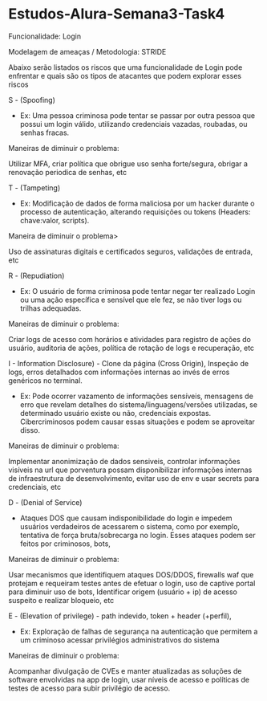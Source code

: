 # Estudos-Alura-Semana3-Task4

Funcionalidade: Login

Modelagem de ameaças / Metodologia: STRIDE 

Abaixo serão listados os riscos que uma funcionalidade de Login pode enfrentar e quais são os tipos de atacantes que podem explorar esses riscos

S - (Spoofing) 

- Ex: Uma pessoa criminosa pode tentar se passar por outra pessoa que possui um login válido, utilizando credenciais vazadas, roubadas, ou senhas fracas.

Maneiras de diminuir o problema: 

Utilizar MFA, criar política que obrigue uso senha forte/segura, obrigar a renovação periodica de senhas, etc

T - (Tampeting) 
- Ex: Modificação de dados de forma maliciosa por um hacker durante o processo de autenticação, alterando requisições ou tokens (Headers: chave:valor, scripts).

Maneira de diminuir o problema>  

Uso de assinaturas digitais e certificados seguros, validações de entrada, etc

R - (Repudiation) 
- Ex: O usuário de forma criminosa pode tentar negar ter realizado Login ou uma ação específica e sensível que ele fez, se não tiver logs ou trilhas adequadas.

Maneiras de diminuir o problema: 

Criar logs de acesso com horários e atividades para registro de ações do usuário, auditoria de ações, política de rotação de logs e recuperação, etc

I - Information Disclosure) - Clone da página (Cross Origin), Inspeção de logs, erros detalhados com informações internas ao invés de erros genéricos no terminal.

- Ex: Pode ocorrer vazamento de informações sensíveis, mensagens de erro que revelam detalhes do sistema/linguagens/versões utilizadas, se determinado usuário existe ou não, credenciais expostas. 
Cibercriminosos podem causar essas situações e podem se aproveitar disso.

Maneiras de diminuir o problema: 

Implementar anonimização de dados sensiveis, controlar informações visíveis na url que porventura possam disponibilizar informações internas de infraestrutura de desenvolvimento,
evitar uso de env e usar secrets para credenciais, etc

D - (Denial of Service) 
- Ataques DOS que causam indisponibilidade do login e impedem usuários verdadeiros de acessarem o sistema, como por exemplo, tentativa de força bruta/sobrecarga no login. 
Esses ataques podem ser feitos por criminosos, bots,

Maneiras de diminuir o problema: 

Usar mecanismos que identifiquem ataques DOS/DDOS, firewalls waf que protejam e requeiram testes antes de efetuar o login, uso de captive portal para diminuir uso de bots,
Identificar origem (usuário + ip) de acesso suspeito e realizar bloqueio, etc 

E - (Elevation of privilege) - path indevido, token + header (+perfil), 
- Ex: Exploração de falhas de segurança na autenticação que permitem a um criminoso acessar privilégios administrativos do sistema

Maneiras de diminuir o problema:

Acompanhar divulgação de CVEs e manter atualizadas as soluções de software envolvidas na app de login, usar níveis de acesso e políticas de testes de acesso para subir privilégio de acesso.
